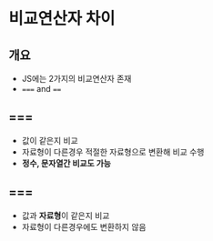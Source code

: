 # 비교연산자 차이
## 개요
* JS에는 2가지의 비교연산자 존재
* `===` and `==`

## ===
* 값이 같은지 비교
* 자료형이 다른경우 적절한 자료형으로 변환해 비교 수행
* <b>정수, 문자열간 비교도 가능</b>

## ===
* 값과 <b>자료형</b>이 같은지 비교
* 자료형이 다른경우에도 변환하지 않음